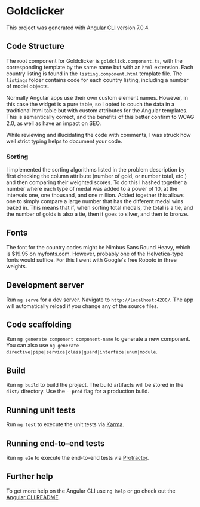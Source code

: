 # Goldclicker

This project was generated with [Angular CLI](https://github.com/angular/angular-cli) version 7.0.4.

## Code Structure

The root component for Goldclicker is `goldclick.component.ts`, with the corresponding template by the same name but with an `html` extension. Each country listing is found in the `listing.component.html` template file. The `listings` folder contains code for each country listing, including a number of model objects.

Normally Angular apps use their own custom element names. However, in this case the widget is a pure table, so I opted to couch the data in a traditional html table but with custom attributes for the Angular templates. This is semantically correct, and the benefits of this better confirm to WCAG 2.0, as well as have an impact on SEO. 

While reviewing and illucidating the code with comments, I was struck how well strict typing helps to document your code.

### Sorting

I implemented the sorting algorithms listed in the problem description by first checking the column attribute (number of gold, or number total, etc.) and then comparing their weighted scores. To do this I hashed together a number where each type of medal was added to a power of 10, at the intervals one, one thousand, and one million. Added together this allows one to simply compare a large number that has the different medal wins baked in. This means that if, when sorting total medals, the total is a tie, and the number of golds is also a tie, then it goes to silver, and then to bronze. 

## Fonts

The font for the country codes might be Nimbus Sans Round Heavy, which is $19.95 on myfonts.com. However, probably one of the Helvetica-type fonts would suffice. For this I went with Google's free Roboto in three weights.

## Development server

Run `ng serve` for a dev server. Navigate to `http://localhost:4200/`. The app will automatically reload if you change any of the source files.

## Code scaffolding

Run `ng generate component component-name` to generate a new component. You can also use `ng generate directive|pipe|service|class|guard|interface|enum|module`.

## Build

Run `ng build` to build the project. The build artifacts will be stored in the `dist/` directory. Use the `--prod` flag for a production build.

## Running unit tests

Run `ng test` to execute the unit tests via [Karma](https://karma-runner.github.io).

## Running end-to-end tests

Run `ng e2e` to execute the end-to-end tests via [Protractor](http://www.protractortest.org/).

## Further help

To get more help on the Angular CLI use `ng help` or go check out the [Angular CLI README](https://github.com/angular/angular-cli/blob/master/README.md).
